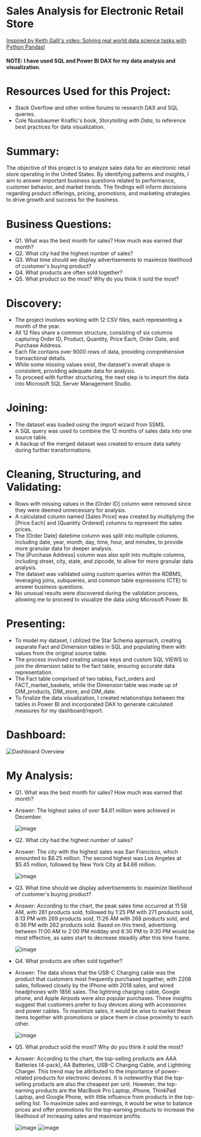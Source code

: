 # Sales Analysis for Electronic Retail Store 
[Inspired by Keith Galli's video: Solving real world data science tasks with Python Pandas!](https://www.youtube.com/watch?v=eMOA1pPVUc4&list=PLD27DiVmJtrTPYCW_VIn8k9EvrzvJPV0k&index=17)

#### NOTE: I have used SQL and Power BI DAX for my data analysis and visualization. 

# Resources Used for this Project: #
- Stack Overflow and other online forums to research DAX and SQL queries.
- Cole Nussbaumer Knaflic's book, *Storytelling with Data*, to reference best practices for data visualization. 

# Summary: #
The objective of this project is to analyze sales data for an electronic retail store operating in the United States. By identifying patterns and insights, I aim to answer important business questions related to performance, customer behavior, and market trends. The findings will inform decisions regarding product offerings, pricing, promotions, and marketing strategies to drive growth and success for the business.

# Business Questions: #
- Q1. What was the best month for sales? How much was earned that month?
- Q2. What city had the highest number of sales?
- Q3. What time should we display advertisements to maximize likelihood of customer's buying product?
- Q4. What products are often sold together? 
- Q5. What product so the most? Why do you think it sold the most?  

# Discovery: #
- The project involves working with 12 CSV files, each representing a month of the year.
- All 12 files share a common structure, consisting of six columns capturing Order ID, Product, Quantity, Price Each, Order Date, and Purchase Address.
- Each file contains over 9000 rows of data, providing comprehensive transactional details.
- While some missing values exist, the dataset's overall shape is consistent, providing adequate data for analysis.
- To proceed with further structuring, the next step is to import the data into Microsoft SQL Server Management Studio. 

# Joining: #
- The dataset was loaded using the import wizard from SSMS.
- A SQL query was used to combine the 12 months of sales data into one source table.
- A backup of the merged dataset was created to ensure data safety during further transformations.

# Cleaning, Structuring, and Validating: #
- Rows with missing values in the [Order ID] column were removed since they were deemed unnecessary for analysis.
- A calculated column named [Sales Price] was created by multiplying the [Price Each] and [Quantity Ordered] columns to represent the sales prices.
- The [Order Date] datetime column was split into multiple columns, including date, year, month, day, time, hour, and minutes, to provide more granular data for deeper analysis.
- The [Purchase Address] column was also split into multiple columns, including street, city, state, and zipcode, to allow for more granular data analysis.
- The dataset was validated using custom queries within the RDBMS, leveraging joins, subqueries, and common table expressions (CTE) to answer business questions.
- No unusual results were discovered during the validation process, allowing me to proceed to visualize the data using Microsoft Power BI.

# Presenting: #
- To model my dataset, I utilized the Star Schema approach, creating separate Fact and Dimension tables in SQL and populating them with values from the original source table.
- The process involved creating unique keys and custom SQL VIEWS to join the dimension table to the fact table, ensuring accurate data representation.
- The Fact table comprised of two tables, Fact_orders and FACT_market_baskets, while the Dimension table was made up of DIM_products, DIM_store, and DIM_date.
- To finalize the data visualization, I created relationships between the tables in Power BI and incorporated DAX to generate calculated measures for my dashboard/report.

# Dashboard: #
![Dashboard Overview](https://user-images.githubusercontent.com/28738970/233511744-eb250534-1e67-40ca-b9cd-f37291ddea70.png)

# My Analysis: #
- Q1. What was the best month for sales? How much was earned that month?

- Answer: The highest sales of over $4.61 million were achieved in December. 

  ![image](https://user-images.githubusercontent.com/28738970/233812139-5b5f38c0-faa0-406e-8a52-d4395dbc39f9.png)

- Q2. What city had the highest number of sales?

- Answer: The city with the highest sales was San Francisco, which amounted to $8.25 million. The second highest was Los Angeles at $5.45 million, followed by New York City at $4.66 million.

  ![image](https://user-images.githubusercontent.com/28738970/233812241-dd42be7d-cc0e-4602-9e30-d6573120fb45.png)

- Q3. What time should we display advertisements to maximize likelihood of customer's buying product?

- Answer: According to the chart, the peak sales time occurred at 11:58 AM, with 281 products sold, followed by 1:25 PM with 271 products sold, 8:13 PM with 269 products sold, 11:26 AM with 268 products sold, and 6:36 PM with 262 products sold. Based on this trend, advertising between 11:00 AM to 2:00 PM midday and 6:30 PM to 9:30 PM would be most effective, as sales start to decrease steadily after this time frame.

  ![image](https://user-images.githubusercontent.com/28738970/233812431-e4c1dde6-6d37-40f4-9eda-c45547b2b96a.png)


- Q4. What products are often sold together? 

- Answer: The data shows that the USB-C Charging cable was the product that customers most frequently purchased together, with 2208 sales, followed closely by the iPhone with 2018 sales, and wired headphones with 1856 sales. The lightning charging cable, Google phone, and Apple Airpods were also popular purchases. These insights suggest that customers prefer to buy devices along with accessories and power cables. To maximize sales, it would be wise to market these items together with promotions or place them in close proximity to each other.

  ![image](https://user-images.githubusercontent.com/28738970/233812619-5a58e247-2903-46cc-9feb-07975ccb00a9.png)

- Q5. What product sold the most? Why do you think it sold the most?  

- Answer: According to the chart, the top-selling products are AAA Batteries (4-pack), AA Batteries, USB-C Charging Cable, and Lightning Charger. This trend may be attributed to the importance of power-related products for electronic devices. It is noteworthy that the top-selling products are also the cheapest per unit. However, the top-earning products are the MacBook Pro Laptop, iPhone, ThinkPad Laptop, and Google Phone, with little influence from products in the top-selling list. To maximize sales and earnings, it would be wise to balance prices and offer promotions for the top-earning products to increase the likelihood of increasing sales and maximize profits.

  ![image](https://user-images.githubusercontent.com/28738970/233812803-0a386869-ffc9-4bfd-aa2e-ce5764b689ea.png)
  ![image](https://user-images.githubusercontent.com/28738970/233812816-c2ff3051-d5d8-45b9-ba46-72409ca3225e.png)
